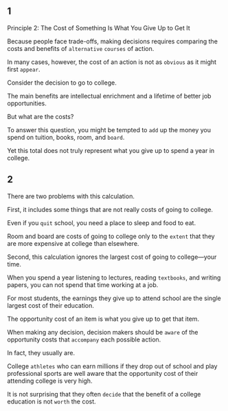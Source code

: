 
## 1
Principle 2: The Cost of Something Is What You Give Up to Get It

Because people face trade-offs, making decisions requires comparing the costs and benefits of `alternative` `courses` of action. 

In many cases, however, the cost of an action is not as `obvious` as it might first `appear`.

Consider the decision to go to college. 

The main benefits are intellectual enrichment and a lifetime of better job opportunities. 

But what are the costs? 

To answer this question, you might be tempted to `add` up the money you spend on tuition, books, room, and `board`. 

Yet this total does not truly represent what you give up to spend a year in college.

## 2
There are two problems with this calculation.

First, it includes some things that are not really costs of going to college. 

Even if you `quit` school, you need a place to sleep and food to eat. 

Room and board are costs of going to college only to the `extent` that they are more expensive at college than elsewhere. 

Second, this calculation ignores the largest cost of going to college—your time. 

When you spend a year listening to lectures, reading `textbooks`, and writing papers, you can not spend that time working at a job. 

For most students, the earnings they give up to attend school are the single largest cost of their education.

The opportunity cost of an item is what you give up to get that item. 

When making any decision, decision makers should be `aware` of the opportunity costs that `accompany` each possible action.

In fact, they usually are. 

College `athletes` who can earn millions 
if they drop out of school and play professional sports 
are well aware that the opportunity cost of their attending college is very high. 

It is not surprising that they often `decide` that the benefit of a college education is not `worth` the cost.
